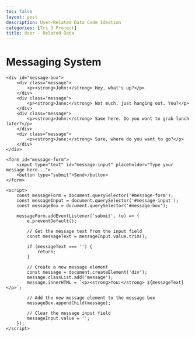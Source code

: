 ```yaml
---
toc: false
layout: post
description: User-Related Data Code Ideation
categories: [Tri 3 Project]
title: User - Related Data
---
```



<!DOCTYPE html>
<html>
<head>
    <title>Messaging System</title>
</head>
<body>
    <h1>Messaging System</h1>
    
    <div id="message-box">
        <div class="message">
            <p><strong>John:</strong> Hey, what's up?</p>
        </div>
        <div class="message">
            <p><strong>Jane:</strong> Not much, just hanging out. You?</p>
        </div>
        <div class="message">
            <p><strong>John:</strong> Same here. Do you want to grab lunch later?</p>
        </div>
        <div class="message">
            <p><strong>Jane:</strong> Sure, where do you want to go?</p>
        </div>
    </div>
    
    <form id="message-form">
        <input type="text" id="message-input" placeholder="Type your message here...">
        <button type="submit">Send</button>
    </form>
    
    <script>
        const messageForm = document.querySelector('#message-form');
        const messageInput = document.querySelector('#message-input');
        const messageBox = document.querySelector('#message-box');

        messageForm.addEventListener('submit', (e) => {
            e.preventDefault();

            // Get the message text from the input field
            const messageText = messageInput.value.trim();

            if (messageText === '') {
                return;
            }

            // Create a new message element
            const message = document.createElement('div');
            message.classList.add('message');
            message.innerHTML = `<p><strong>You:</strong> ${messageText}</p>`;

            // Add the new message element to the message box
            messageBox.appendChild(message);

            // Clear the message input field
            messageInput.value = '';
        });
    </script>
</body>
</html>

